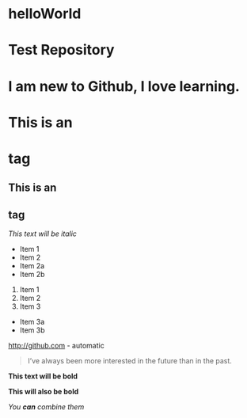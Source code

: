 # helloWorld
# Test Repository
# I am new to Github, I love learning.
# This is an <h1> tag
## This is an <h2> tag
*This text will be italic*
* Item 1
* Item 2
 * Item 2a
 * Item 2b
1. Item 1
2. Item 2
3. Item 3
 * Item 3a
 * Item 3b
 
 http://github.com - automatic
 
> I’ve always been more interested
> in the future than in the past.

**This text will be bold**

__This will also be bold__

*You **can** combine them*
